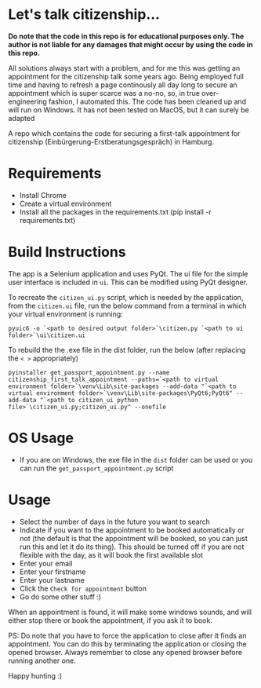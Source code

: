 # Let's talk citizenship...

<strong>Do note that the code in this repo is for educational purposes only. The author is not liable for any damages that might occur by using the code in this repo.</strong>

All solutions always start with a problem, and for me this was getting an appointment for the citizenship talk some years ago. Being employed full time and having to refresh a page continously all day long to secure an appointment which is super scarce was a no-no, so, in true over-engineering fashion, I automated this. The code has been cleaned up and will run on Windows. It has not been tested on MacOS, but it can surely be adapted

A repo which contains the code for securing a first-talk appointment for citizenship (Einbürgerung-Erstberatungsgespräch) in Hamburg.

# Requirements

- Install Chrome
- Create a virtual environment
- Install all the packages in the requirements.txt (pip install -r requirements.txt)

# Build Instructions
The app is a Selenium application and uses PyQt. The ui file for the simple user interface is included in `ui`. This can be modified using PyQt designer.

To recreate the `citizen_ui.py` script, which is needed by the application, from the `citizen.ui` file, run the below command from a terminal in which your virtual environment is running:

    pyuic6 -o `<path to desired output folder>`\citizen.py `<path to ui folder>`\ui\citizen.ui


To rebuild the the .exe file in the dist folder, run the below (after replacing the `< >` appropriately)

    pyinstaller get_passport_appointment.py --name citizenship_first_talk_appointment --paths=`<path to virtual environment folder>`\venv\Lib\site-packages --add-data "`<path to virtual environment folder>`\venv\Lib\site-packages\PyQt6;PyQt6" --add-data "`<path to citizen_ui python file>`\citizen_ui.py;citizen_ui.py" --onefile

# OS Usage
- If you are on Windows, the exe file in the `dist` folder can be used or you can run the `get_passport_appointment.py` script

# Usage
- Select the number of days in the future you want to search
- Indicate if you want to the appointment to be booked automatically or not (the default is that the appointment will be booked, so you can just run this and let it do its thing). This should be turned off if you are not flexible with the day, as it will book the first available slot
- Enter your email
- Enter your firstname
- Enter your lastname
- Click the `Check for appointment` button
- Go do some other stuff :)

When an appointment is found, it will make some windows sounds, and will either stop there or book the appointment, if you ask it to book.

PS: Do note that you have to force the application to close after it finds an appointment. You can do this by terminating the application or closing the opened browser. Always remember to close any opened browser before running another one.

Happy hunting :)


